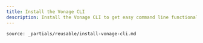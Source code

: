 ```yaml
---
title: Install the Vonage CLI
description: Install the Vonage CLI to get easy command line functionality
---
```


```partial
source: _partials/reusable/install-vonage-cli.md
```
